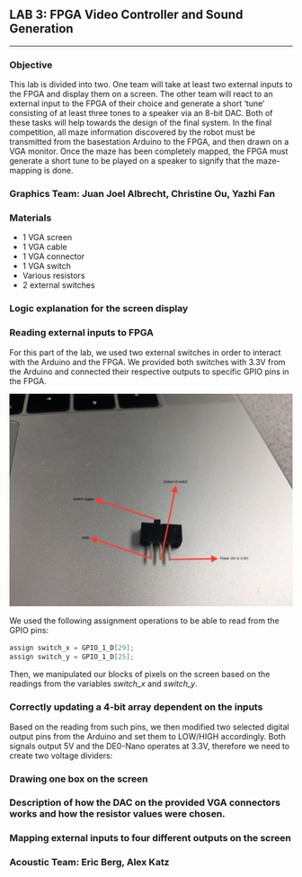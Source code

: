## LAB 3: FPGA Video Controller and Sound Generation

---

### Objective
This lab is divided into two. One team will take at least two external inputs to the FPGA and display them on a screen. The other team will react to an external input to the FPGA of their choice and generate a short ‘tune’ consisting of at least three tones to a speaker via an 8-bit DAC. Both of these tasks will help towards the design of the final system. In the final competition, all maze information discovered by the robot must be transmitted from the basestation Arduino to the FPGA, and then drawn on a VGA monitor. Once the maze has been completely mapped, the FPGA must generate a short tune to be played on a speaker to signify that the maze-mapping is done.

### Graphics Team: Juan Joel Albrecht, Christine Ou, Yazhi Fan

### Materials
* 1 VGA screen
* 1 VGA cable
* 1 VGA connector
* 1 VGA switch
* Various resistors
* 2 external switches

### Logic explanation for the screen display

### Reading external inputs to FPGA
For this part of the lab, we used two external switches in order to interact with the Arduino and the FPGA. We provided both switches with 3.3V from the Arduino and connected their respective outputs to specific GPIO pins in the FPGA.

<div style="text-align:center"><img src ="../pictures/lab3/switch.jpg" /></div>

We used the following assignment operations to be able to read from the GPIO pins:

``` c
assign switch_x = GPIO_1_D[29];
assign switch_y = GPIO_1_D[25];
```

Then, we manipulated our blocks of pixels on the screen based on the readings from the variables *switch_x* and *switch_y*.

### Correctly updating a 4-bit array dependent on the inputs
Based on the reading from such pins, we then modified two selected digital output pins from the Arduino and set them to LOW/HIGH accordingly. Both signals output 5V and the DE0-Nano operates at 3.3V, therefore we need to create two voltage dividers:

### Drawing one box on the screen


### Description of how the DAC on the provided VGA connectors works and how the resistor values were chosen.


### Mapping external inputs to four different outputs on the screen


### Acoustic Team: Eric Berg, Alex Katz
